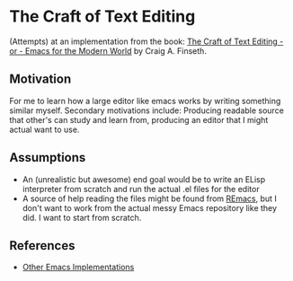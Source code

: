 # The Craft of Text Editing

(Attempts) at an implementation from the book: [The Craft of Text Editing - or - Emacs for the Modern World](https://www.finseth.com/craft/) by Craig A. Finseth.

## Motivation

For me to learn how a large editor like emacs works by writing something similar myself. Secondary motivations include: Producing readable source that other's can study and learn from, producing an editor that I might actual want to use.

## Assumptions

- An (unrealistic but awesome) end goal would be to write an ELisp interpreter from scratch and run the actual .el files for the editor
- A source of help reading the files might be found from [REmacs](https://github.com/remacs/remacs), but I don't want to work from the actual messy Emacs repository like they did. I want to start from scratch.

## References

- [Other Emacs Implementations](http://www.finseth.com/emacs.html)
